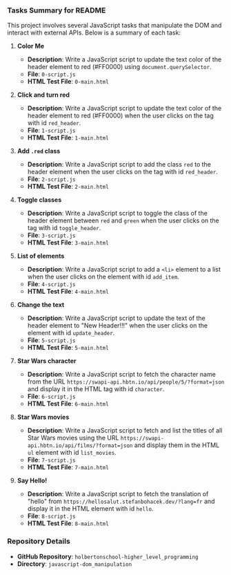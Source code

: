 ### Tasks Summary for README

This project involves several JavaScript tasks that manipulate the DOM and interact with external APIs. Below is a summary of each task:

1. **Color Me**
   - **Description**: Write a JavaScript script to update the text color of the header element to red (#FF0000) using `document.querySelector`.
   - **File**: `0-script.js`
   - **HTML Test File**: `0-main.html`

2. **Click and turn red**
   - **Description**: Write a JavaScript script to update the text color of the header element to red (#FF0000) when the user clicks on the tag with id `red_header`.
   - **File**: `1-script.js`
   - **HTML Test File**: `1-main.html`

3. **Add `.red` class**
   - **Description**: Write a JavaScript script to add the class `red` to the header element when the user clicks on the tag with id `red_header`.
   - **File**: `2-script.js`
   - **HTML Test File**: `2-main.html`

4. **Toggle classes**
   - **Description**: Write a JavaScript script to toggle the class of the header element between `red` and `green` when the user clicks on the tag with id `toggle_header`.
   - **File**: `3-script.js`
   - **HTML Test File**: `3-main.html`

5. **List of elements**
   - **Description**: Write a JavaScript script to add a `<li>` element to a list when the user clicks on the element with id `add_item`.
   - **File**: `4-script.js`
   - **HTML Test File**: `4-main.html`

6. **Change the text**
   - **Description**: Write a JavaScript script to update the text of the header element to "New Header!!!" when the user clicks on the element with id `update_header`.
   - **File**: `5-script.js`
   - **HTML Test File**: `5-main.html`

7. **Star Wars character**
   - **Description**: Write a JavaScript script to fetch the character name from the URL `https://swapi-api.hbtn.io/api/people/5/?format=json` and display it in the HTML tag with id `character`.
   - **File**: `6-script.js`
   - **HTML Test File**: `6-main.html`

8. **Star Wars movies**
   - **Description**: Write a JavaScript script to fetch and list the titles of all Star Wars movies using the URL `https://swapi-api.hbtn.io/api/films/?format=json` and display them in the HTML `ul` element with id `list_movies`.
   - **File**: `7-script.js`
   - **HTML Test File**: `7-main.html`

9. **Say Hello!**
   - **Description**: Write a JavaScript script to fetch the translation of "hello" from `https://hellosalut.stefanbohacek.dev/?lang=fr` and display it in the HTML element with id `hello`.
   - **File**: `8-script.js`
   - **HTML Test File**: `8-main.html`

### Repository Details
- **GitHub Repository**: `holbertonschool-higher_level_programming`
- **Directory**: `javascript-dom_manipulation`


